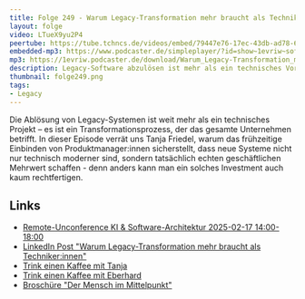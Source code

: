 ```yaml
---
title: Folge 249 - Warum Legacy-Transformation mehr braucht als Techniker:innen mit Tanja Friedel
layout: folge
video: LTueX9yu2P4
peertube: https://tube.tchncs.de/videos/embed/79447e76-17ec-43db-ad78-625f1985659d
embedded-mp3: https://www.podcaster.de/simpleplayer/?id=show~1evriw~software-architektur-im-stream~pod-8af18cc8d77ad152731e225099&v=1738347581
mp3: https://1evriw.podcaster.de/download/Warum_Legacy-Transformation_mehr_braucht_als_Techniker-innen_mit_Tanja_Friedel.mp3
description: Legacy-Software abzulösen ist mehr als ein technisches Vorhaben -  Produktmanagement spielt eine wichtig Rolle.
thumbnail: folge249.png
tags:
- Legacy
---
```


Die Ablösung von Legacy-Systemen ist weit mehr als ein technisches
Projekt – es ist ein Transformationsprozess, der das gesamte
Unternehmen betrifft. In dieser Episode verrät uns Tanja Friedel,
warum das frühzeitige Einbinden von Produktmanager:innen sicherstellt,
dass neue Systeme nicht nur technisch moderner sind, sondern
tatsächlich echten geschäftlichen Mehrwert schaffen - denn anders kann
man ein solches Investment auch kaum rechtfertigen.

## Links

- [Remote-Unconference KI & Software-Architektur 2025-02-17 14:00-18:00](https://zoom.us/meeting/register/9Mnh0yNJS8q5vcc7chVAZQ#/registration)
- [LinkedIn Post "Warum Legacy-Transformation mehr braucht als Techniker:innen"](https://www.linkedin.com/posts/swaglab_legacy-transformation-produktmanagement-activity-7290298611756662787-xiK-) 
- [Trink einen Kaffee mit Tanja](https://calendly.com/tanja-friedel/online-consulting)
- [Trink einen Kaffee mit Eberhard](https://calendly.com/eberhard-wolff-swaglab/)
- [Broschüre "Der Mensch im Mittelpunkt"](https://leanpub.com/software-entwicklung-mensch-mittelpunkt/)
